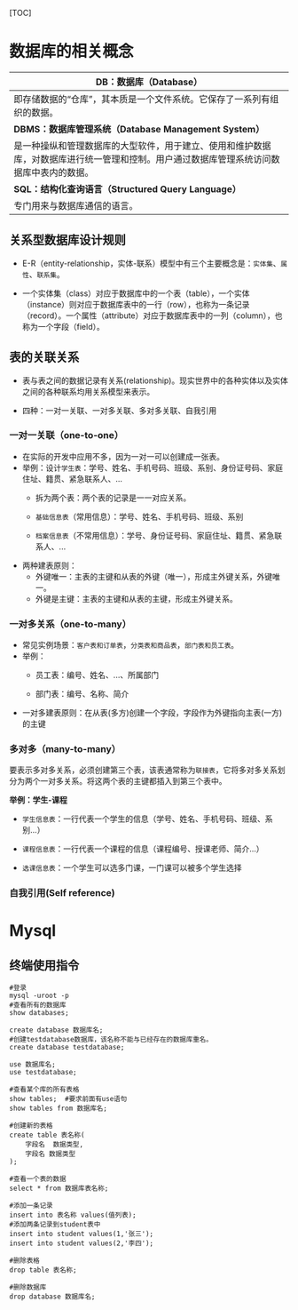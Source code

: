 [TOC]

# 数据库的相关概念

| **DB：数据库（Database）**                                   |
| ------------------------------------------------------------ |
| 即存储数据的“仓库”，其本质是一个文件系统。它保存了一系列有组织的数据。 |
| **DBMS：数据库管理系统（Database Management System）**       |
| 是一种操纵和管理数据库的大型软件，用于建立、使用和维护数据库，对数据库进行统一管理和控制。用户通过数据库管理系统访问数据库中表内的数据。 |
| **SQL：结构化查询语言（Structured Query Language）**         |
| 专门用来与数据库通信的语言。                                 |

## 关系型数据库设计规则

- E-R（entity-relationship，实体-联系）模型中有三个主要概念是：`实体集`、`属性`、`联系集`。

- 一个实体集（class）对应于数据库中的一个表（table），一个实体（instance）则对应于数据库表中的一行（row），也称为一条记录（record）。一个属性（attribute）对应于数据库表中的一列（column），也称为一个字段（field）。

## 表的关联关系

- 表与表之间的数据记录有关系(relationship)。现实世界中的各种实体以及实体之间的各种联系均用关系模型来表示。

- 四种：一对一关联、一对多关联、多对多关联、自我引用

### 一对一关联（one-to-one）

- 在实际的开发中应用不多，因为一对一可以创建成一张表。
- 举例：设计`学生表`：学号、姓名、手机号码、班级、系别、身份证号码、家庭住址、籍贯、紧急联系人、...
  - 拆为两个表：两个表的记录是一一对应关系。

  - `基础信息表`（常用信息）：学号、姓名、手机号码、班级、系别
  - `档案信息表`（不常用信息）：学号、身份证号码、家庭住址、籍贯、紧急联系人、...
- 两种建表原则： 
  - 外键唯一：主表的主键和从表的外键（唯一），形成主外键关系，外键唯一。 
  - 外键是主键：主表的主键和从表的主键，形成主外键关系。

### 一对多关系（one-to-many）

- 常见实例场景：`客户表和订单表`，`分类表和商品表`，`部门表和员工表`。
- 举例：
  - 员工表：编号、姓名、...、所属部门

  - 部门表：编号、名称、简介
- 一对多建表原则：在从表(多方)创建一个字段，字段作为外键指向主表(一方)的主键

### 多对多（many-to-many）

要表示多对多关系，必须创建第三个表，该表通常称为`联接表`，它将多对多关系划分为两个一对多关系。将这两个表的主键都插入到第三个表中。

**举例：学生-课程**

- `学生信息表`：一行代表一个学生的信息（学号、姓名、手机号码、班级、系别...）

- `课程信息表`：一行代表一个课程的信息（课程编号、授课老师、简介...）

- `选课信息表`：一个学生可以选多门课，一门课可以被多个学生选择

### 自我引用(Self reference)



# Mysql

## 终端使用指令

```mysql
#登录
mysql -uroot -p
#查看所有的数据库
show databases;

create database 数据库名;
#创建testdatabase数据库，该名称不能与已经存在的数据库重名。
create database testdatabase;

use 数据库名;
use testdatabase;

#查看某个库的所有表格
show tables;  #要求前面有use语句
show tables from 数据库名;

#创建新的表格
create table 表名称(
	字段名  数据类型,
	字段名 数据类型
);

#查看一个表的数据
select * from 数据库表名称;

#添加一条记录
insert into 表名称 values(值列表);
#添加两条记录到student表中
insert into student values(1,'张三');
insert into student values(2,'李四');

#删除表格
drop table 表名称;

#删除数据库
drop database 数据库名;

```

